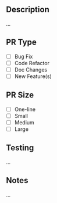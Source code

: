 ## Description
...

## PR Type
- [ ] Bug Fix
- [ ] Code Refactor
- [ ] Doc Changes
- [ ] New Feature(s)

## PR Size
- [ ] One-line
- [ ] Small
- [ ] Medium
- [ ] Large

## Testing
...

## Notes
...